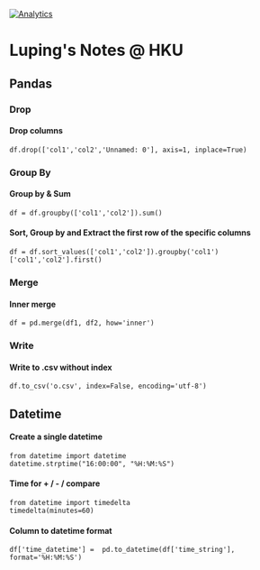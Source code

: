 [![Analytics](https://ga-beacon.appspot.com/UA-80121379-2/notes-python)](https://github.com/lazydingding/note)


# Luping's Notes @ HKU

## Pandas

### Drop
#### Drop columns
```
df.drop(['col1','col2','Unnamed: 0'], axis=1, inplace=True)
```

### Group By
#### Group by & Sum
```
df = df.groupby(['col1','col2']).sum()
```
####  Sort, Group by and Extract the first row of the specific columns
```
df = df.sort_values(['col1','col2']).groupby('col1')['col1','col2'].first()
```

### Merge
#### Inner merge
```
df = pd.merge(df1, df2, how='inner')
```

### Write
#### Write to .csv without index
```
df.to_csv('o.csv', index=False, encoding='utf-8')
```



## Datetime
#### Create a single datetime
```
from datetime import datetime
datetime.strptime("16:00:00", "%H:%M:%S")
```
#### Time for + / - / compare
```
from datetime import timedelta
timedelta(minutes=60)
```
#### Column to datetime format
```
df['time_datetime'] =  pd.to_datetime(df['time_string'], format='%H:%M:%S')
```
